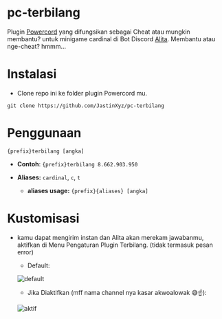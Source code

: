 # pc-terbilang
Plugin [Powercord](https://powercord.dev) yang difungsikan sebagai Cheat atau mungkin membantu? untuk minigame cardinal di Bot Discord [Alita](https://top.gg/bot/590047618479030272). Membantu atau nge-cheat? hmmm...

# Instalasi
- Clone repo ini ke folder plugin Powercord mu.

```cli
git clone https://github.com/JastinXyz/pc-terbilang
```

# Penggunaan
`{prefix}terbilang [angka]`

- **Contoh**:
`{prefix}terbilang 8.662.903.950`

- **Aliases:** `cardinal`, `c`, `t`
  - **aliases usage:** `{prefix}{aliases} [angka]`

# Kustomisasi
- kamu dapat mengirim instan dan Alita akan merekam jawabanmu, aktifkan di Menu Pengaturan Plugin Terbilang. (tidak termasuk pesan error)
  - Default:

  ![default](https://fs-01.cyberdrop.to/terbilang-default-AtmyPrn4.png)

  - Jika Diaktifkan (mff nama channel nya kasar akwoalowak 😅☝️):

  ![aktif](https://media.giphy.com/media/YHiUmhqCIkQlSP05sq/giphy.gif)
